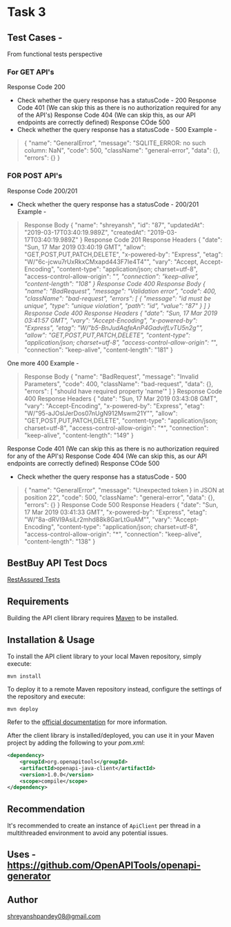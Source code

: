 # Task 3

## Test Cases -
From functional tests perspective

### For GET API's

Response Code 200
- Check whether the query response has a statusCode - 200
Response Code 401 (We can skip this as there is no authorization required for any of the API's)
Response Code 404 (We can skip this, as our API endpoints are correctly defined)
Response COde 500
- Check whether the query response has a statusCode - 500
Example -
> {
     "name": "GeneralError",
     "message": "SQLITE_ERROR: no such column: NaN",
     "code": 500,
     "className": "general-error",
     "data": {},
     "errors": {}
   }

### FOR POST API's
Response Code 200/201
- Check whether the query response has a statusCode - 200/201
Example -
> Response Body
  {
    "name": "shreyansh",
    "id": "87",
    "updatedAt": "2019-03-17T03:40:19.989Z",
    "createdAt": "2019-03-17T03:40:19.989Z"
  }
  Response Code
  201
  Response Headers
  {
    "date": "Sun, 17 Mar 2019 03:40:19 GMT",
    "allow": "GET,POST,PUT,PATCH,DELETE",
    "x-powered-by": "Express",
    "etag": "W/\"6c-jcwu7rUxRkxCMxapd443F7Ie4T4\"",
    "vary": "Accept, Accept-Encoding",
    "content-type": "application/json; charset=utf-8",
    "access-control-allow-origin": "*",
    "connection": "keep-alive",
    "content-length": "108"
  }
Response Code 400
> Response Body
  {
    "name": "BadRequest",
    "message": "Validation error",
    "code": 400,
    "className": "bad-request",
    "errors": [
      {
        "message": "id must be unique",
        "type": "unique violation",
        "path": "id",
        "value": "87"
      }
    ]
  }
  Response Code
  400
  Response Headers
  {
    "date": "Sun, 17 Mar 2019 03:41:57 GMT",
    "vary": "Accept-Encoding",
    "x-powered-by": "Express",
    "etag": "W/\"b5-BnJudAqfeAnP4GadvifLvTU5n2g\"",
    "allow": "GET,POST,PUT,PATCH,DELETE",
    "content-type": "application/json; charset=utf-8",
    "access-control-allow-origin": "*",
    "connection": "keep-alive",
    "content-length": "181"
  }

One more 400
Example -
> Response Body
  {
    "name": "BadRequest",
    "message": "Invalid Parameters",
    "code": 400,
    "className": "bad-request",
    "data": {},
    "errors": [
      "should have required property 'name'"
    ]
  }
  Response Code
  400
  Response Headers
  {
    "date": "Sun, 17 Mar 2019 03:43:08 GMT",
    "vary": "Accept-Encoding",
    "x-powered-by": "Express",
    "etag": "W/\"95-aJOslJerDos07nUgN912Mswm21Y\"",
    "allow": "GET,POST,PUT,PATCH,DELETE",
    "content-type": "application/json; charset=utf-8",
    "access-control-allow-origin": "*",
    "connection": "keep-alive",
    "content-length": "149"
  }

Response Code 401 (We can skip this as there is no authorization required for any of the API's)
Response Code 404 (We can skip this, as our API endpoints are correctly defined)
Response COde 500
- Check whether the query response has a statusCode - 500
> {
    "name": "GeneralError",
    "message": "Unexpected token } in JSON at position 22",
    "code": 500,
    "className": "general-error",
    "data": {},
    "errors": {}
  }
  Response Code
  500
  Response Headers
  {
    "date": "Sun, 17 Mar 2019 03:41:33 GMT",
    "x-powered-by": "Express",
    "etag": "W/\"8a-dRVI9AsiLr2mhd88k8GarLtGuAM\"",
    "vary": "Accept-Encoding",
    "content-type": "application/json; charset=utf-8",
    "access-control-allow-origin": "*",
    "connection": "keep-alive",
    "content-length": "138"
  }




## BestBuy API Test Docs
[RestAssured Tests](repo/blob/master/docs)
## Requirements

Building the API client library requires [Maven](https://maven.apache.org/) to be installed.

## Installation & Usage

To install the API client library to your local Maven repository, simply execute:

```shell
mvn install
```

To deploy it to a remote Maven repository instead, configure the settings of the repository and execute:

```shell
mvn deploy
```

Refer to the [official documentation](https://maven.apache.org/plugins/maven-deploy-plugin/usage.html) for more information.

After the client library is installed/deployed, you can use it in your Maven project by adding the following to your *pom.xml*:

```xml
<dependency>
    <groupId>org.openapitools</groupId>
    <artifactId>openapi-java-client</artifactId>
    <version>1.0.0</version>
    <scope>compile</scope>
</dependency>

```

## Recommendation

It's recommended to create an instance of `ApiClient` per thread in a multithreaded environment to avoid any potential issues.

## Uses - https://github.com/OpenAPITools/openapi-generator

## Author

shreyanshpandey08@gmail.com


